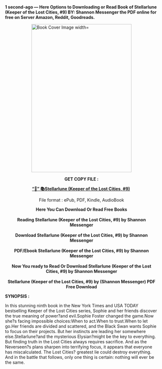 <p><strong>1 second-ago &mdash; Here Options to Downloading or Read Book of Stellarlune (Keeper of the Lost Cities, #9) BY: Shannon Messenger the PDF online for free on Server Amazon, Reddit, Goodreads.</strong></p><p><a href="https://yuzong16a.web.app/apply/1534438521"><img style="display: block; margin-left: auto; margin-right: auto;" src="https://i.gr-assets.com/images/S/compressed.photo.goodreads.com/books/1645031892l/58977856.jpg" alt="Book Cover Image width=" width="330" height="488" /></a></p><p style="text-align: center;"><strong>GET COPY FILE :</strong></p><p style="text-align: center;"><strong><a href="https://yuzong16a.web.app/apply/1534438521" target="_blank" rel="noopener">“📢” 📚Stellarlune (Keeper of the Lost Cities, #9)</a>&nbsp;</strong></p><p style="text-align: center;">File format : ePub, PDF, Kindle, AudioBook</p><div style="text-align: center;"><strong>Here You Can Download Or Read Free Books</strong></div><div style="text-align: center;">&nbsp;</div><div style="text-align: center;"><strong>Reading Stellarlune (Keeper of the Lost Cities, #9) by Shannon Messenger</strong></div><div style="text-align: center;">&nbsp;</div><div style="text-align: center;"><strong>Download Stellarlune (Keeper of the Lost Cities, #9) by Shannon Messenger</strong></div><div style="text-align: center;">&nbsp;</div><div style="text-align: center;"><strong>PDF/Ebook Stellarlune (Keeper of the Lost Cities, #9) by Shannon Messenger</strong></div><div style="text-align: center;">&nbsp;</div><div style="text-align: center;"><strong>Now You ready to Read Or Download Stellarlune (Keeper of the Lost Cities, #9) by Shannon Messenger</strong></div><div style="text-align: center;">&nbsp;</div><div style="text-align: center;"><strong>Stellarlune (Keeper of the Lost Cities, #9) by (Shannon Messenger) PDF Free Download</strong></div><p><strong>SYNOPSIS :</strong></p><p>In this stunning ninth book in the New York Times and USA TODAY bestselling Keeper of the Lost Cities series, Sophie and her friends discover the true meaning of power?and evil.Sophie Foster changed the game.Now she?s facing impossible choices:When to act.When to trust.When to let go.Her friends are divided and scattered, and the Black Swan wants Sophie to focus on their projects. But her instincts are leading her somewhere else.Stellarlune?and the mysterious Elysian?might be the key to everything. But finding truth in the Lost Cities always requires sacrifice. And as the Neverseen?s plans sharpen into terrifying focus, it appears that everyone has miscalculated. The Lost Cities? greatest lie could destroy everything. And in the battle that follows, only one thing is certain: nothing will ever be the same.</p>
